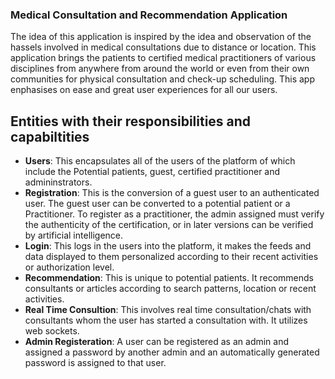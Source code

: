 ### Medical Consultation and Recommendation Application ###
The idea of this application is inspired by the idea and observation of the hassels involved in medical consultations due to distance or location.
This application brings the patients to certified medical practitioners of various disciplines from anywhere from around the world or even from their own communities for physical consultation and check-up scheduling.
This app enphasises on ease and great user experiences for all our users.

## Entities with their responsibilities and capabiltities ##
- **Users**: This encapsulates all of the users of the platform of which include the Potential patients, guest, certified practitioner and admininstrators.
- **Registration**: This is the conversion of a guest user to an authenticated user. The guest user can be converted to a potential patient or a Practitioner. To register as a practitioner, the admin assigned must verify the authenticity of the certification, or in later versions can be verified by artificial intelligence.
- **Login**: This logs in the users into the platform, it makes the feeds and data displayed to them personalized according to their recent activities or authorization level.
- **Recommendation**: This is unique to potential patients. It recommends consultants or articles according to search patterns, location or recent activities.
- **Real Time Consultion**: This involves real time consultation/chats with consultants whom the user has started a consultation with. It utilizes web sockets.
- **Admin Registeration**: A user can be registered as an admin and assigned a password by another admin and an automatically generated password is assigned to that user.
